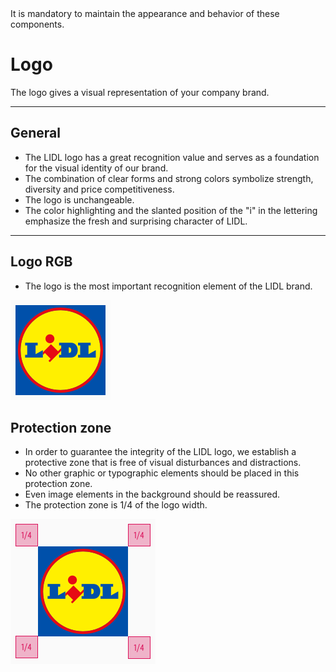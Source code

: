 <AlertWarning alertHeadline="Not modifiable">
It is mandatory to maintain the appearance and behavior of these components.
</AlertWarning>

# Logo

The logo gives a visual representation of your company brand.

---

## General

- The LIDL logo has a great recognition value and serves as a foundation for the visual identity of our brand.
- The combination of clear forms and strong colors symbolize strength, diversity and price competitiveness.
- The logo is unchangeable.
- The color highlighting and the slanted position of the "i" in the lettering emphasize the fresh and surprising character of LIDL.

---

## Logo RGB

- The logo is the most important recognition element of the LIDL brand.

![logo: rgb](assets/logo_RGB@1x.png)

## Protection zone

- In order to guarantee the integrity of the LIDL logo, we establish a protective zone that is free of visual disturbances and distractions.
- No other graphic or typographic elements should be placed in this protection zone.
- Even image elements in the background should be reassured.
- The protection zone is 1/4 of the logo width.<br>

![logo: protection zone](assets/protection_zone@1x.png)
